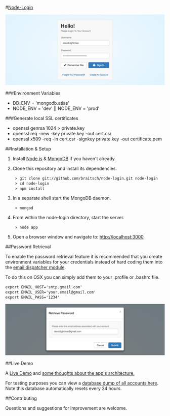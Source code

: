 #[Node-Login](https://nodejs-login.herokuapp.com)

[![node-login](./readme.img/node-login.jpg?raw=true)](https://nodejs-login.herokuapp.com)

###Environment Variables
* DB_ENV = 'mongodb.atlas'
* NODE_ENV = 'dev' || NODE_ENV = 'prod'



###Generate local SSL certificates

* openssl genrsa 1024 > private.key
* openssl req -new -key private.key -out cert.csr
* openssl x509 -req -in cert.csr -signkey private.key -out certificate.pem


##Installation & Setup
1. Install [Node.js](https://nodejs.org/) & [MongoDB](https://www.mongodb.org/) if you haven't already.
2. Clone this repository and install its dependencies.

		> git clone git://github.com/braitsch/node-login.git node-login
		> cd node-login
		> npm install

3. In a separate shell start the MongoDB daemon.

		> mongod

4. From within the node-login directory, start the server.

		> node app

5. Open a browser window and navigate to: [http://localhost:3000](http://localhost:3000)

##Password Retrieval

To enable the password retrieval feature it is recommended that you create environment variables for your credentials instead of hard coding them into the [email dispatcher module](https://github.com/braitsch/node-login/blob/master/app/server/modules/email-dispatcher.js).

To do this on OSX you can simply add them to your .profile or .bashrc file.

	export EMAIL_HOST='smtp.gmail.com'
	export EMAIL_USER='your.email@gmail.com'
	export EMAIL_PASS='1234'

[![node-login](./readme.img/retrieve-password.jpg?raw=true)](https://nodejs-login.herokuapp.com)

##Live Demo

A [Live Demo](https://nodejs-login.herokuapp.com) and [some thoughts about the app's architecture.](http://kitchen.braitsch.io/building-a-login-system-in-node-js-and-mongodb/)

For testing purposes you can view a [database dump of all accounts here](https://nodejs-login.herokuapp.com/print).    
Note this database automatically resets every 24 hours.

##Contributing

Questions and suggestions for improvement are welcome.
